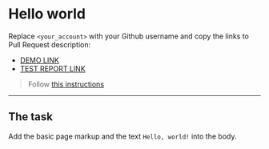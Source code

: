 # Hello world
Replace `<your_account>` with your Github username and copy the links to Pull Request description:
- [DEMO LINK](https://metja.github.io/layout_hello-world/)
- [TEST REPORT LINK](https://metja.github.io/layout_hello-world/report/html_report/)

> Follow [this instructions](https://mate-academy.github.io/layout_task-guideline/#how-to-solve-the-layout-tasks-on-github)
___

## The task 
Add the basic page markup and the text `Hello, world!` into the body.
